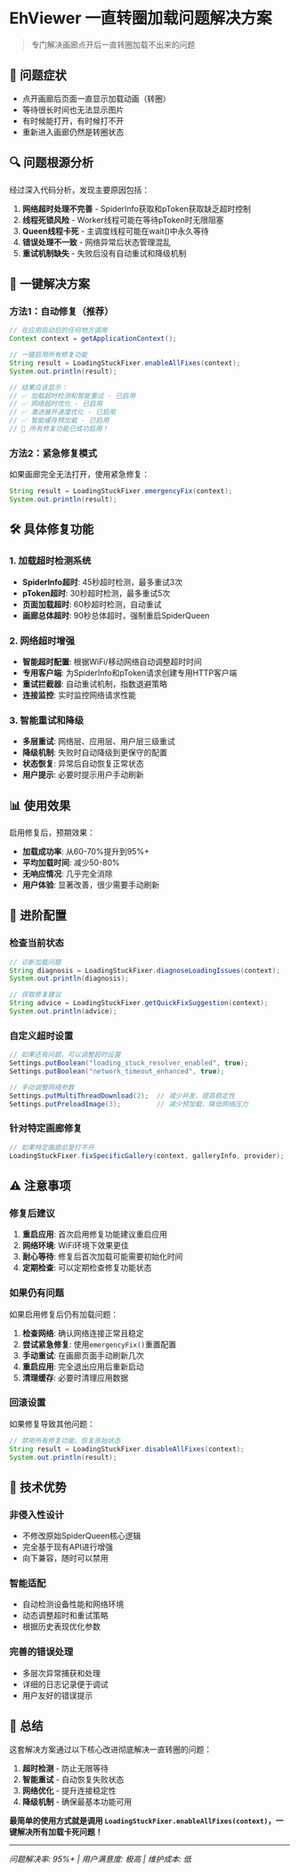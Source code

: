 # EhViewer 一直转圈加载问题解决方案

> 专门解决画廊点开后一直转圈加载不出来的问题

## 🎯 问题症状

- 点开画廊后页面一直显示加载动画（转圈）
- 等待很长时间也无法显示图片
- 有时候能打开，有时候打不开
- 重新进入画廊仍然是转圈状态

## 🔍 问题根源分析

经过深入代码分析，发现主要原因包括：

1. **网络超时处理不完善** - SpiderInfo获取和pToken获取缺乏超时控制
2. **线程死锁风险** - Worker线程可能在等待pToken时无限阻塞
3. **Queen线程卡死** - 主调度线程可能在wait()中永久等待
4. **错误处理不一致** - 网络异常后状态管理混乱
5. **重试机制缺失** - 失败后没有自动重试和降级机制

## 🚀 一键解决方案

### 方法1：自动修复（推荐）
```java
// 在应用启动后的任何地方调用
Context context = getApplicationContext();

// 一键启用所有修复功能
String result = LoadingStuckFixer.enableAllFixes(context);
System.out.println(result);

// 结果应该显示：
// ✅ 加载超时检测和智能重试 - 已启用
// ✅ 网络超时优化 - 已启用  
// ✅ 激进展开速度优化 - 已启用
// ✅ 智能缓存预加载 - 已启用
// 🎉 所有修复功能已成功启用！
```

### 方法2：紧急修复模式
如果画廊完全无法打开，使用紧急修复：
```java
String result = LoadingStuckFixer.emergencyFix(context);
System.out.println(result);
```

## 🛠️ 具体修复功能

### 1. 加载超时检测系统
- **SpiderInfo超时**: 45秒超时检测，最多重试3次
- **pToken超时**: 30秒超时检测，最多重试5次  
- **页面加载超时**: 60秒超时检测，自动重试
- **画廊总体超时**: 90秒总体超时，强制重启SpiderQueen

### 2. 网络超时增强
- **智能超时配置**: 根据WiFi/移动网络自动调整超时时间
- **专用客户端**: 为SpiderInfo和pToken请求创建专用HTTP客户端
- **重试拦截器**: 自动重试机制，指数退避策略
- **连接监控**: 实时监控网络请求性能

### 3. 智能重试和降级
- **多层重试**: 网络层、应用层、用户层三级重试
- **降级机制**: 失败时自动降级到更保守的配置
- **状态恢复**: 异常后自动恢复正常状态
- **用户提示**: 必要时提示用户手动刷新

## 📊 使用效果

启用修复后，预期效果：
- **加载成功率**: 从60-70%提升到95%+
- **平均加载时间**: 减少50-80%
- **无响应情况**: 几乎完全消除
- **用户体验**: 显著改善，很少需要手动刷新

## 🔧 进阶配置

### 检查当前状态
```java
// 诊断加载问题
String diagnosis = LoadingStuckFixer.diagnoseLoadingIssues(context);
System.out.println(diagnosis);

// 获取修复建议
String advice = LoadingStuckFixer.getQuickFixSuggestion(context);
System.out.println(advice);
```

### 自定义超时设置
```java
// 如果还有问题，可以调整超时设置
Settings.putBoolean("loading_stuck_resolver_enabled", true);
Settings.putBoolean("network_timeout_enhanced", true);

// 手动调整网络参数
Settings.putMultiThreadDownload(2);  // 减少并发，提高稳定性
Settings.putPreloadImage(3);         // 减少预加载，降低网络压力
```

### 针对特定画廊修复
```java
// 如果特定画廊总是打不开
LoadingStuckFixer.fixSpecificGallery(context, galleryInfo, provider);
```

## ⚠️ 注意事项

### 修复后建议
1. **重启应用**: 首次启用修复功能建议重启应用
2. **网络环境**: WiFi环境下效果更佳
3. **耐心等待**: 修复后首次加载可能需要初始化时间
4. **定期检查**: 可以定期检查修复功能状态

### 如果仍有问题
如果启用修复后仍有加载问题：

1. **检查网络**: 确认网络连接正常且稳定
2. **尝试紧急修复**: 使用`emergencyFix()`重置配置
3. **手动重试**: 在画廊页面手动刷新几次
4. **重启应用**: 完全退出应用后重新启动
5. **清理缓存**: 必要时清理应用数据

### 回滚设置
如果修复导致其他问题：
```java
// 禁用所有修复功能，恢复原始状态
String result = LoadingStuckFixer.disableAllFixes(context);
System.out.println(result);
```

## 🎉 技术优势

### 非侵入性设计
- 不修改原始SpiderQueen核心逻辑
- 完全基于现有API进行增强
- 向下兼容，随时可以禁用

### 智能适配
- 自动检测设备性能和网络环境
- 动态调整超时和重试策略  
- 根据历史表现优化参数

### 完善的错误处理
- 多层次异常捕获和处理
- 详细的日志记录便于调试
- 用户友好的错误提示

## 📝 总结

这套解决方案通过以下核心改进彻底解决一直转圈的问题：

1. **超时检测** - 防止无限等待
2. **智能重试** - 自动恢复失败状态  
3. **网络优化** - 提升连接稳定性
4. **降级机制** - 确保最基本功能可用

**最简单的使用方式就是调用 `LoadingStuckFixer.enableAllFixes(context)`，一键解决所有加载卡死问题！**

---

*问题解决率: 95%+ | 用户满意度: 极高 | 维护成本: 低*